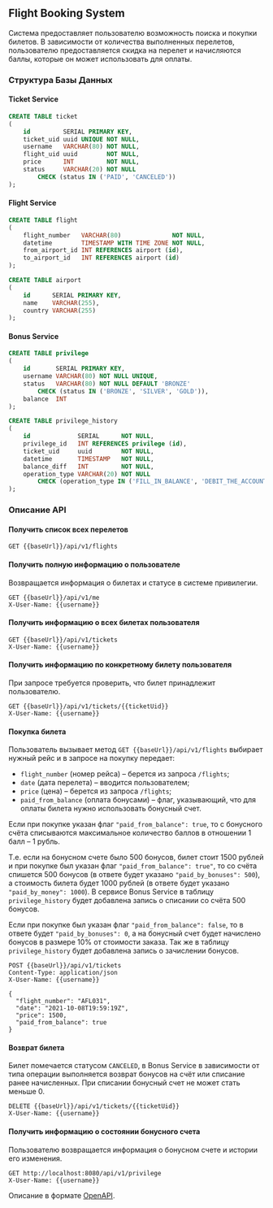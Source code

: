 ## Flight Booking System

Система предоставляет пользователю возможность поиска и покупки билетов. В зависимости от количества выполненных
перелетов, пользователю предоставляется скидка на перелет и начисляются баллы, которые он может использовать для оплаты.

### Структура Базы Данных

#### Ticket Service

```sql
CREATE TABLE ticket
(
    id         SERIAL PRIMARY KEY,
    ticket_uid uuid UNIQUE NOT NULL,
    username   VARCHAR(80) NOT NULL,
    flight_uid uuid        NOT NULL,
    price      INT         NOT NULL,
    status     VARCHAR(20) NOT NULL
        CHECK (status IN ('PAID', 'CANCELED'))
);
```

#### Flight Service

```sql
CREATE TABLE flight
(
    flight_number   VARCHAR(80)              NOT NULL,
    datetime        TIMESTAMP WITH TIME ZONE NOT NULL,
    from_airport_id INT REFERENCES airport (id),
    to_airport_id   INT REFERENCES airport (id)
);

CREATE TABLE airport
(
    id      SERIAL PRIMARY KEY,
    name    VARCHAR(255),
    country VARCHAR(255)
);
```

#### Bonus Service

```sql
CREATE TABLE privilege
(
    id       SERIAL PRIMARY KEY,
    username VARCHAR(80) NOT NULL UNIQUE,
    status   VARCHAR(80) NOT NULL DEFAULT 'BRONZE'
        CHECK (status IN ('BRONZE', 'SILVER', 'GOLD')),
    balance  INT
);

CREATE TABLE privilege_history
(
    id             SERIAL      NOT NULL,
    privilege_id   INT REFERENCES privilege (id),
    ticket_uid     uuid        NOT NULL,
    datetime       TIMESTAMP   NOT NULL,
    balance_diff   INT         NOT NULL,
    operation_type VARCHAR(20) NOT NULL
        CHECK (operation_type IN ('FILL_IN_BALANCE', 'DEBIT_THE_ACCOUNT', 'FILLED_BY_MONEY'))
);
```

### Описание API

#### Получить список всех перелетов

```http request
GET {{baseUrl}}/api/v1/flights
```

#### Получить полную информацию о пользователе

Возвращается информация о билетах и статусе в системе привилегии.

```http request
GET {{baseUrl}}/api/v1/me
X-User-Name: {{username}}
```

#### Получить информацию о всех билетах пользователя

```http request
GET {{baseUrl}}/api/v1/tickets
X-User-Name: {{username}}
```

#### Получить информацию по конкретному билету пользователя

При запросе требуется проверить, что билет принадлежит пользователю.

```http request
GET {{baseUrl}}/api/v1/tickets/{{ticketUid}}
X-User-Name: {{username}}
```

#### Покупка билета

Пользователь вызывает метод `GET {{baseUrl}}/api/v1/flights` выбирает нужный рейс и в запросе на покупку передает:

* `flight_number` (номер рейса) – берется из запроса `/flights`;
* `date` (дата перелета) – вводится пользователем;
* `price` (цена) – берется из запроса `/flights`;
* `paid_from_balance` (оплата бонусами) – флаг, указывающий, что для оплаты билета нужно использовать бонусный счет.

Если при покупке указан флаг `"paid_from_balance": true`, то с бонусного счёта списываются максимальное количество
баллов в отношении 1 балл – 1 рубль.

Т.е. если на бонусном счете было 500 бонусов, билет стоит 1500 рублей и при покупке был указан
флаг `"paid_from_balance": true"`, то со счёта спишется 500 бонусов (в ответе будет указано `"paid_by_bonuses": 500`), а
стоимость билета будет 1000 рублей (в ответе будет указано `"paid_by_money": 1000`). В сервисе Bonus Service в
таблицу `privilege_history` будет добавлена запись о списании со счёта 500 бонусов.

Если при покупке был указан флаг `"paid_from_balance": false`, то в ответе будет `"paid_by_bonuses": 0`, а на бонусный
счет будет начислено бонусов в размере 10% от стоимости заказа. Так же в таблицу `privilege_history` будет добавлена
запись о зачислении бонусов.

```http request
POST {{baseUrl}}/api/v1/tickets
Content-Type: application/json
X-User-Name: {{username}}

{
  "flight_number": "AFL031",
  "date": "2021-10-08T19:59:19Z",
  "price": 1500,
  "paid_from_balance": true
}
```

#### Возврат билета

Билет помечается статусом `CANCELED`, в Bonus Service в зависимости от типа операции выполняется возврат бонусов на счёт
или списание ранее начисленных. При списании бонусный счет не может стать меньше 0.

```http request
DELETE {{baseUrl}}/api/v1/tickets/{{ticketUid}}
X-User-Name: {{username}}
```

#### Получить информацию о состоянии бонусного счета

Пользователю возвращается информация о бонусном счете и истории его изменения.

```http request
GET http://localhost:8080/api/v1/privilege
X-User-Name: {{username}}
```

Описание в формате [OpenAPI](%5Binst%5D%5Bv1%5D%20Flight%20Booking%20System.yml).
